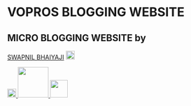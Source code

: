 
# VOPROS BLOGGING WEBSITE
## MICRO BLOGGING WEBSITE by 
<a href="https://github.com/swapnil-dot" target="_blank" >SWAPNIL BHAIYAJI</a>
<img src="https://img.shields.io/hexpm/l/plug?color=green&label=Licence&logo=code%20approved&logoColor=blue&style=plastic"  height="20" />


 <a href="https://sonarcloud.io/summary/new_code?id=swapnil9825_vopros.github.io" target="_blank" >
    <img src="https://sonarcloud.io/api/project_badges/measure?project=swapnil9825_vopros.github.io&metric=alert_status"  height="20" />
 </a> 
 <a href="https://sonarcloud.io/summary/new_code?id=swapnil9825_vopros.github.io" target="_blank" >
    <img src="https://sonarcloud.io/api/project_badges/quality_gate?project=swapnil9825_vopros.github.io"  height="70" />
 </a> 
  <a href="https://sonarcloud.io/summary/new_code?id=swapnil9825_vopros.github.io" target="_blank" >
    <img src="https://sonarcloud.io/images/project_badges/sonarcloud-white.svg"  height="40" />
 </a> 
 
